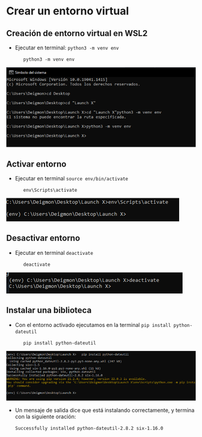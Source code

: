 # Crear un entorno virtual

## Creación de entorno virtual en WSL2

* Ejecutar en terminal: ``python3 -m venv env``

  ```
     python3 -m venv env 
  ```

![image](Imagenes/CreacionDeCarpeta.PNG)

## Activar entorno

* Ejecutar en terminal ``source env/bin/activate``

  ```
     env\Scripts\activate 
  ```

![image](imagenes/ActivarEntorno.png)

## Desactivar entorno

* Ejecutar en terminal ``deactivate``

  ```
     deactivate 
  ```

![image](imagenes/Desactivar.png)

## Instalar una biblioteca

* Con el entorno activado ejecutamos en la terminal ``pip install python-dateutil``

  ```
     pip install python-dateutil
  ```

![image](imagenes/InstallBiblioteca.png)

* Un mensaje de salida dice que está instalando correctamente, y termina con la siguiente oración:

  ```
  Successfully installed python-dateutil-2.8.2 six-1.16.0
  ```

